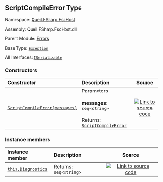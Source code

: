 ## ScriptCompileError Type

Namespace: [Queil.FSharp.FscHost](http://localhost:8089/fsc-host/reference/queil-fsharp-fschost)

Assembly: Queil.FSharp.FscHost.dll

Parent Module: [Errors](http://localhost:8089/fsc-host/reference/queil-fsharp-fschost-errors)

Base Type: <code><a href="https://docs.microsoft.com/dotnet/api/system.exception">Exception</a></code>

All Interfaces: <code><a href="https://docs.microsoft.com/dotnet/api/system.runtime.serialization.iserializable">ISerializable</a></code>



### Constructors

Constructor | Description | Source
:--- | :--- | :---:
[<code><span>ScriptCompileError<span><span>(<span>messages</span>)</span></span></span></code>](#%60%60.ctor%60%60) | Parameters<br /><br />**messages**: <code><span>seq&lt;string&gt;</span></code><br /><br />Returns: <code><a href="http://localhost:8089/fsc-host/reference/queil-fsharp-fschost-errors-scriptcompileerror">ScriptCompileError</a></code><br /> | [![Link to source code](http://localhost:8089/fsc-host/content/img/github.png)](https://github.com/queil/fsc-host/tree/main/src/Queil.FSharp.FscHost/Errors.fs#L13-13)


### Instance members

Instance member | Description | Source
:--- | :--- | :---:
[<code><span>this.Diagnostics</span></code>](#Diagnostics) | Returns: <code><span>seq&lt;string&gt;</span></code><br /> | [![Link to source code](http://localhost:8089/fsc-host/content/img/github.png)](https://github.com/queil/fsc-host/tree/main/src/Queil.FSharp.FscHost/Errors.fs#L15-15)



